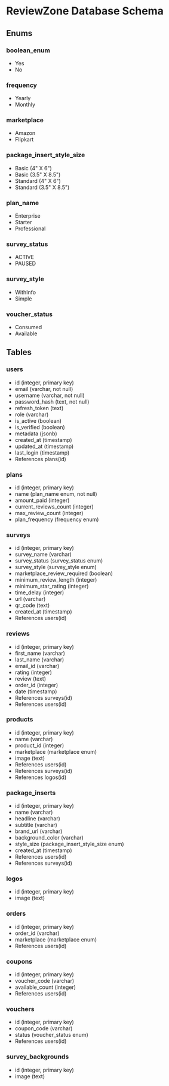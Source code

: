 # ReviewZone Database Schema

## Enums

### boolean_enum
- Yes
- No

### frequency
- Yearly
- Monthly

### marketplace
- Amazon
- Flipkart

### package_insert_style_size
- Basic (4" X 6")
- Basic (3.5" X 8.5")
- Standard (4" X 6")
- Standard (3.5" X 8.5")

### plan_name
- Enterprise
- Starter
- Professional

### survey_status
- ACTIVE
- PAUSED

### survey_style
- WithInfo
- Simple

### voucher_status
- Consumed
- Available

## Tables

### users
- id (integer, primary key)
- email (varchar, not null)
- username (varchar, not null)
- password_hash (text, not null)
- refresh_token (text)
- role (varchar)
- is_active (boolean)
- is_verified (boolean)
- metadata (jsonb)
- created_at (timestamp)
- updated_at (timestamp)
- last_login (timestamp)
- References plans(id)

### plans
- id (integer, primary key)
- name (plan_name enum, not null)
- amount_paid (integer)
- current_reviews_count (integer)
- max_review_count (integer)
- plan_frequency (frequency enum)

### surveys
- id (integer, primary key)
- survey_name (varchar)
- survey_status (survey_status enum)
- survey_style (survey_style enum)
- marketplace_review_required (boolean)
- minimum_review_length (integer)
- minimum_star_rating (integer)
- time_delay (integer)
- url (varchar)
- qr_code (text)
- created_at (timestamp)
- References users(id)

### reviews
- id (integer, primary key)
- first_name (varchar)
- last_name (varchar)
- email_id (varchar)
- rating (integer)
- review (text)
- order_id (integer)
- date (timestamp)
- References surveys(id)
- References users(id)

### products
- id (integer, primary key)
- name (varchar)
- product_id (integer)
- marketplace (marketplace enum)
- image (text)
- References users(id)
- References surveys(id)
- References logos(id)

### package_inserts
- id (integer, primary key)
- name (varchar)
- headline (varchar)
- subtitle (varchar)
- brand_url (varchar)
- background_color (varchar)
- style_size (package_insert_style_size enum)
- created_at (timestamp)
- References users(id)
- References surveys(id)

### logos
- id (integer, primary key)
- image (text)

### orders
- id (integer, primary key)
- order_id (varchar)
- marketplace (marketplace enum)
- References users(id)

### coupons
- id (integer, primary key)
- voucher_code (varchar)
- available_count (integer)
- References users(id)

### vouchers
- id (integer, primary key)
- coupon_code (varchar)
- status (voucher_status enum)
- References users(id)

### survey_backgrounds
- id (integer, primary key)
- image (text)
